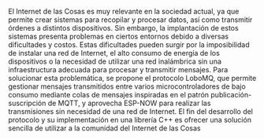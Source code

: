El Internet de las Cosas es muy relevante en la sociedad actual, ya que permite crear sistemas para recopilar y procesar datos, así como transmitir órdenes a distintos dispositivos. Sin embargo, la implantación de estos sistemas presenta problemas en ciertos entornos debido a diversas dificultades y costos. Estas dificultades pueden surgir por la imposibilidad de instalar una red de Internet, el alto consumo de energía de los dispositivos o la necesidad de utilizar una red inalámbrica sin una infraestructura adecuada para procesar y transmitir mensajes.
Para solucionar esta problemática, se propone el protocolo LoboMQ, que permite gestionar mensajes transmitidos entre varios microcontroladores de bajo consumo mediante colas de mensajes inspiradas en el patrón publicación-suscripción de MQTT, y aprovecha ESP-NOW para realizar las transmisiones sin necesidad de una red de Internet. El fin del desarrollo del protocolo y su implementación en una librería C++ es ofrecer una solución sencilla de utilizar a la comunidad del Internet de las Cosas
